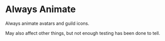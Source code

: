# Always Animate

Always animate avatars and guild icons.

May also affect other things, but not enough testing has been done to tell.
